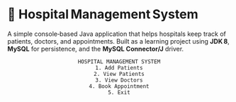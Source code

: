 # 🏥 Hospital Management System

A simple console‑based Java application that helps hospitals keep track of patients, doctors, and appointments. Built as a learning project using **JDK 8**, **MySQL** for persistence, and the **MySQL Connector/J** driver.

<div align="center">

```text
HOSPITAL MANAGEMENT SYSTEM
1. Add Patients
2. View Patients
3. View Doctors
4. Book Appointment
5. Exit

